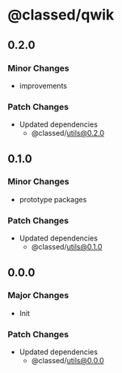 # @classed/qwik

## 0.2.0

### Minor Changes

- improvements

### Patch Changes

- Updated dependencies
  - @classed/utils@0.2.0

## 0.1.0

### Minor Changes

- prototype packages

### Patch Changes

- Updated dependencies
  - @classed/utils@0.1.0

## 0.0.0

### Major Changes

- Init

### Patch Changes

- Updated dependencies
  - @classed/utils@0.0.0
